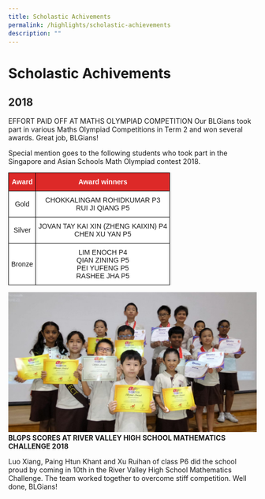 ```yaml
---
title: Scholastic Achivements
permalink: /highlights/scholastic-achievements
description: ""
---
```

# Scholastic Achivements

## 2018
EFFORT PAID OFF AT MATHS OLYMPIAD COMPETITION
Our BLGians took part in various Maths Olympiad Competitions in Term 2 and won several awards. Great job, BLGians!

Special mention goes to the following students who took part in the Singapore and Asian Schools Math Olympiad contest 2018. 

<style type="text/css">
.tg  {border-collapse:collapse;border-spacing:0;}
.tg td{border-color:black;border-style:solid;border-width:1px;font-family:Arial, sans-serif;font-size:14px;
  overflow:hidden;padding:10px 5px;word-break:normal;}
.tg th{border-color:black;border-style:solid;border-width:1px;font-family:Arial, sans-serif;font-size:14px;
  font-weight:normal;overflow:hidden;padding:10px 5px;word-break:normal;}
.tg .tg-5hx2{background-color:#DD2928;color:#FFF;font-weight:bold;text-align:center;vertical-align:middle}
.tg .tg-f4yw{background-color:#FFF;text-align:center;vertical-align:middle}
</style>
<table class="tg">
<thead>
  <tr>
    <th class="tg-5hx2"><span style="color:#FFF;background-color:#DD2928">Award</span></th>
    <th class="tg-5hx2"><span style="color:#FFF;background-color:#DD2928">Award winners</span></th>
  </tr>
</thead>
<tbody>
  <tr>
    <td class="tg-f4yw"><span style="background-color:#FFF">Gold </span></td>
    <td class="tg-f4yw"><span style="background-color:#FFF">CHOKKALINGAM ROHIDKUMAR   P3</span><br><span style="background-color:#FFF">RUI JI QIANG  P5</span><br></td>
  </tr>
  <tr>
    <td class="tg-f4yw"><span style="background-color:#FFF">Silver</span></td>
    <td class="tg-f4yw"><span style="background-color:#FFF">JOVAN TAY KAI XIN (ZHENG KAIXIN)  P4</span><br><span style="background-color:#FFF">CHEN XU YAN P5</span></td>
  </tr>
  <tr>
    <td class="tg-f4yw"><span style="background-color:#FFF"> Bronze</span></td>
    <td class="tg-f4yw"><span style="background-color:#FFF"> LIM ENOCH P4</span><br><span style="background-color:#FFF">QIAN ZINING P5</span><br><span style="background-color:#FFF">PEI YUFENG  P5</span><br><span style="background-color:#FFF">RASHEE JHA P5</span></td>
  </tr>
</tbody>
</table>

![](/images/sch%20web.jpg)
**BLGPS SCORES AT RIVER VALLEY HIGH SCHOOL MATHEMATICS CHALLENGE 2018**

Luo Xiang, Paing Htun Khant and Xu Ruihan of class P6 did the school proud by coming in 10th in the River Valley High School Mathematics Challenge. The team worked together to overcome stiff competition. Well done, BLGians!

